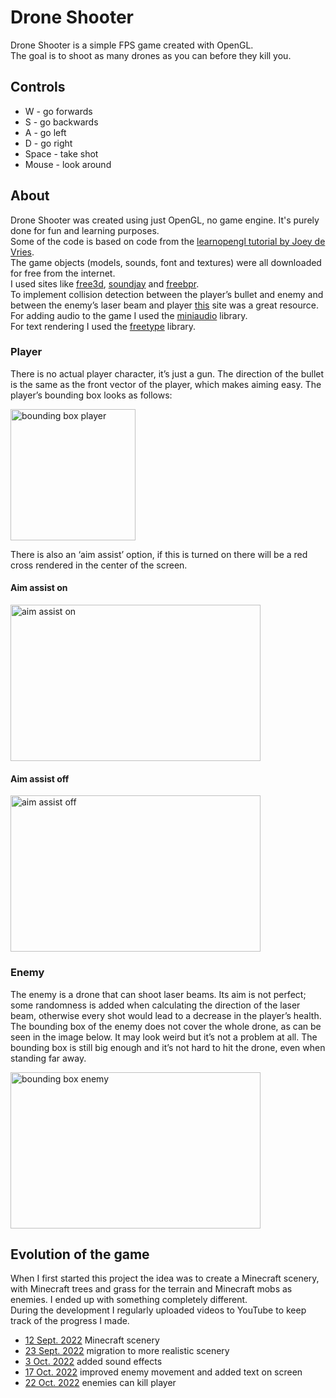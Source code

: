 # Drone Shooter
Drone Shooter is a simple FPS game created with OpenGL.  
The goal is to shoot as many drones as you can before they kill you.
## Controls
- W - go forwards
- S - go backwards
- A - go left
- D - go right
- Space - take shot
- Mouse - look around
## About
Drone Shooter was created using just OpenGL, no game engine. It's purely done for fun and learning purposes.   
Some of the code is based on code from the [learnopengl tutorial by Joey de Vries](https://learnopengl.com/).  
The game objects (models, sounds, font and textures) were all downloaded for free from the internet.  
I used sites like [free3d](https://free3d.com/), [soundjay](https://www.soundjay.com/gun-sound-effect.html) and [freebpr](https://freepbr.com/).  
To implement collision detection between the player’s bullet and enemy and between the enemy’s laser beam and player [this](https://www.scratchapixel.com/lessons/3d-basic-rendering/minimal-ray-tracer-rendering-simple-shapes/ray-box-intersection) site was a great resource.   
For adding audio to the game I used the [miniaudio](https://github.com/mackron/miniaudio) library.   
For text rendering I used the [freetype](http://freetype.org/) library.
### Player
There is no actual player character, it’s just a gun. The direction of the bullet is the same as the front vector of the player, which makes aiming easy. The player’s bounding box looks as follows:

<img src="https://github.com/EtoileScintillante/opengl-fps/blob/master/doc/player_bbox/front_side.png" width="200" height="210" alt="bounding box player" />

There is also an ‘aim assist’ option, if this is turned on there will be a red cross rendered in the center of the screen.
#### Aim assist on
<img src="https://github.com/EtoileScintillante/opengl-fps/blob/master/doc/aim_assist_on.png" width="400" height="250" alt="aim assist on" />

#### Aim assist off
<img src="https://github.com/EtoileScintillante/opengl-fps/blob/master/doc/aim_assist_off.png" width="400" height="250" alt="aim assist off" />

### Enemy
The enemy is a drone that can shoot laser beams. Its aim is not perfect; some randomness is added when calculating the direction of the laser beam, otherwise every shot would lead to a decrease in the player’s health.   
The bounding box of the enemy does not cover the whole drone, as can be seen in the image below. It may look weird but it’s not a problem at all. The bounding box is still big enough and it’s not hard to hit the drone, even when standing far away. 

<img src="https://github.com/EtoileScintillante/opengl-fps/blob/master/doc/enemy_bbox/front_side.png" width="400" height="250" alt="bounding box enemy" />

## Evolution of the game
When I first started this project the idea was to create a Minecraft scenery, with Minecraft trees and grass for the terrain and Minecraft mobs as enemies.
 I ended up with something completely different.   
 During the development I regularly uploaded videos to YouTube to keep track of the progress I made.

- [12 Sept. 2022](https://youtu.be/qpYmfjfTjCA) Minecraft scenery
- [23 Sept. 2022](https://youtu.be/ef7LN32q7J0) migration to more realistic scenery
- [3 Oct. 2022](https://youtu.be/Qg2YRp42_rg) added sound effects
- [17 Oct. 2022](https://youtu.be/Spv8I2WCzuU) improved enemy movement and added text on screen
- [22 Oct. 2022](https://youtu.be/Ox03BBIdRAc) enemies can kill player

